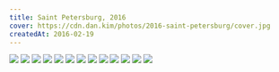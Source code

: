 ```yaml
---
title: Saint Petersburg, 2016
cover: https://cdn.dan.kim/photos/2016-saint-petersburg/cover.jpg
createdAt: 2016-02-19
---
```


<img src="https://cdn.dan.kim/photos/2016-saint-petersburg/0001.jpg" class="lazyload">
<img src="https://cdn.dan.kim/photos/2016-saint-petersburg/0002.jpg" class="lazyload">
<img src="https://cdn.dan.kim/photos/2016-saint-petersburg/0003.jpg" class="lazyload">
<img src="https://cdn.dan.kim/photos/2016-saint-petersburg/0004.jpg" class="lazyload">
<img src="https://cdn.dan.kim/photos/2016-saint-petersburg/0005.jpg" class="lazyload">
<img src="https://cdn.dan.kim/photos/2016-saint-petersburg/0006.jpg" class="lazyload">
<img src="https://cdn.dan.kim/photos/2016-saint-petersburg/0007.jpg" class="lazyload">
<img src="https://cdn.dan.kim/photos/2016-saint-petersburg/0008.jpg" class="lazyload">
<img src="https://cdn.dan.kim/photos/2016-saint-petersburg/0009.jpg" class="lazyload">
<img src="https://cdn.dan.kim/photos/2016-saint-petersburg/0010.jpg" class="lazyload">
<img src="https://cdn.dan.kim/photos/2016-saint-petersburg/0011.jpg" class="lazyload">
<img src="https://cdn.dan.kim/photos/2016-saint-petersburg/0012.jpg" class="lazyload">
<img src="https://cdn.dan.kim/photos/2016-saint-petersburg/0013.jpg" class="lazyload">
